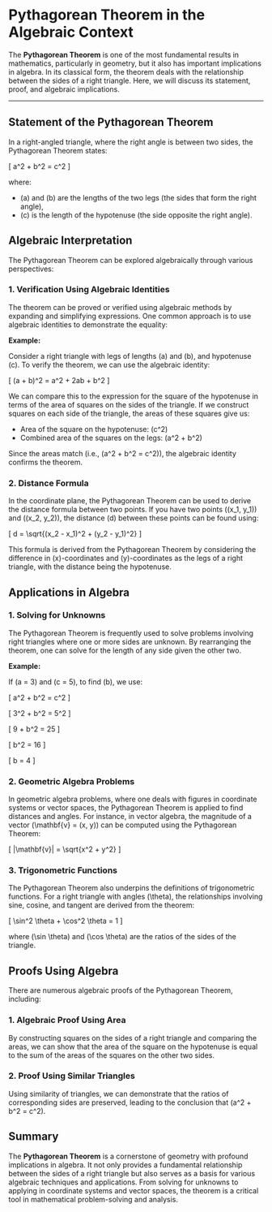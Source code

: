 
# Pythagorean Theorem in the Algebraic Context

The **Pythagorean Theorem** is one of the most fundamental results in mathematics, particularly in geometry, but it also has important implications in algebra. In its classical form, the theorem deals with the relationship between the sides of a right triangle. Here, we will discuss its statement, proof, and algebraic implications.

---

## **Statement of the Pythagorean Theorem**

In a right-angled triangle, where the right angle is between two sides, the Pythagorean Theorem states:

\[
a^2 + b^2 = c^2
\]

where:
- \(a\) and \(b\) are the lengths of the two legs (the sides that form the right angle),
- \(c\) is the length of the hypotenuse (the side opposite the right angle).

## **Algebraic Interpretation**

The Pythagorean Theorem can be explored algebraically through various perspectives:

### **1. Verification Using Algebraic Identities**

The theorem can be proved or verified using algebraic methods by expanding and simplifying expressions. One common approach is to use algebraic identities to demonstrate the equality:

**Example:**

Consider a right triangle with legs of lengths \(a\) and \(b\), and hypotenuse \(c\). To verify the theorem, we can use the algebraic identity:

\[
(a + b)^2 = a^2 + 2ab + b^2
\]

We can compare this to the expression for the square of the hypotenuse in terms of the area of squares on the sides of the triangle. If we construct squares on each side of the triangle, the areas of these squares give us:

- Area of the square on the hypotenuse: \(c^2\)
- Combined area of the squares on the legs: \(a^2 + b^2\)

Since the areas match (i.e., \(a^2 + b^2 = c^2\)), the algebraic identity confirms the theorem.

### **2. Distance Formula**

In the coordinate plane, the Pythagorean Theorem can be used to derive the distance formula between two points. If you have two points \((x_1, y_1)\) and \((x_2, y_2)\), the distance \(d\) between these points can be found using:

\[
d = \sqrt{(x_2 - x_1)^2 + (y_2 - y_1)^2}
\]

This formula is derived from the Pythagorean Theorem by considering the difference in \(x\)-coordinates and \(y\)-coordinates as the legs of a right triangle, with the distance being the hypotenuse.

## **Applications in Algebra**

### **1. Solving for Unknowns**

The Pythagorean Theorem is frequently used to solve problems involving right triangles where one or more sides are unknown. By rearranging the theorem, one can solve for the length of any side given the other two.

**Example:**

If \(a = 3\) and \(c = 5\), to find \(b\), we use:

\[
a^2 + b^2 = c^2
\]

\[
3^2 + b^2 = 5^2
\]

\[
9 + b^2 = 25
\]

\[
b^2 = 16
\]

\[
b = 4
\]

### **2. Geometric Algebra Problems**

In geometric algebra problems, where one deals with figures in coordinate systems or vector spaces, the Pythagorean Theorem is applied to find distances and angles. For instance, in vector algebra, the magnitude of a vector \(\mathbf{v} = (x, y)\) can be computed using the Pythagorean Theorem:

\[
\|\mathbf{v}\| = \sqrt{x^2 + y^2}
\]

### **3. Trigonometric Functions**

The Pythagorean Theorem also underpins the definitions of trigonometric functions. For a right triangle with angles \(\theta\), the relationships involving sine, cosine, and tangent are derived from the theorem:

\[
\sin^2 \theta + \cos^2 \theta = 1
\]

where \(\sin \theta\) and \(\cos \theta\) are the ratios of the sides of the triangle.

## **Proofs Using Algebra**

There are numerous algebraic proofs of the Pythagorean Theorem, including:

### **1. Algebraic Proof Using Area**

By constructing squares on the sides of a right triangle and comparing the areas, we can show that the area of the square on the hypotenuse is equal to the sum of the areas of the squares on the other two sides.

### **2. Proof Using Similar Triangles**

Using similarity of triangles, we can demonstrate that the ratios of corresponding sides are preserved, leading to the conclusion that \(a^2 + b^2 = c^2\).

## **Summary**

The **Pythagorean Theorem** is a cornerstone of geometry with profound implications in algebra. It not only provides a fundamental relationship between the sides of a right triangle but also serves as a basis for various algebraic techniques and applications. From solving for unknowns to applying in coordinate systems and vector spaces, the theorem is a critical tool in mathematical problem-solving and analysis.